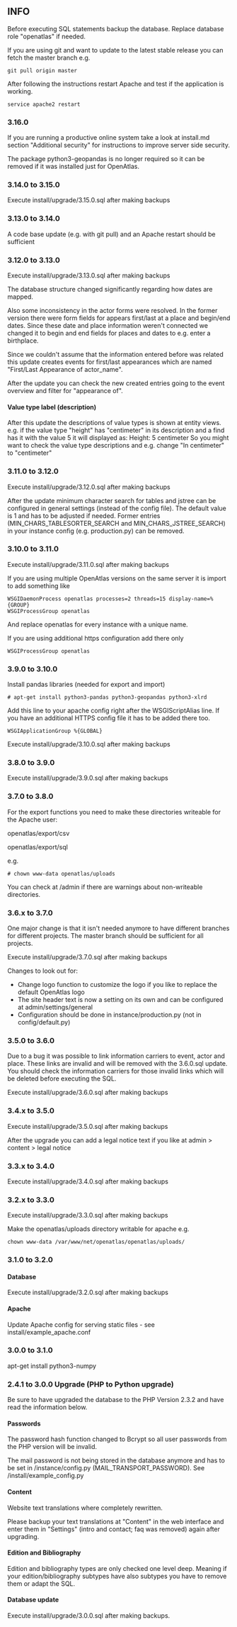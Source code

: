 ## INFO

Before executing SQL statements backup the database. Replace database role "openatlas" if needed.

If you are using git and want to update to the latest stable release you can fetch the master branch e.g.

    git pull origin master

After following the instructions restart Apache and test if the application is working.

    service apache2 restart

### 3.16.0

If you are running a productive online system take a look at install.md section "Additional security" for instructions to improve server side security.

The package python3-geopandas is no longer required so it can be removed if it was installed just for OpenAtlas.

### 3.14.0 to 3.15.0

Execute install/upgrade/3.15.0.sql after making backups

### 3.13.0 to 3.14.0

A code base update (e.g. with git pull) and an Apache restart should be sufficient

### 3.12.0 to 3.13.0

Execute install/upgrade/3.13.0.sql after making backups

The database structure changed significantly regarding how dates are mapped.

Also some inconsistency in the actor forms were resolved. In the former version there were form fields for appears first/last at a place and begin/end dates.
Since these date and place information weren't connected we changed it to begin and end fields for places and dates to e.g. enter a birthplace.

Since we couldn't assume that the information entered before was related this update creates events for first/last appearances which are named "First/Last Appearance of actor_name".

After the update you can check the new created entries going to the event overview and filter for "appearance of".

#### Value type label (description)

After this update the descriptions of value types is shown at entity views.
e.g. if the value type "height" has "centimeter" in its description and a find has it with the value 5 it will displayed as:
Height: 5 centimeter
So you might want to check the value type descriptions and e.g. change "In centimeter" to "centimeter"

### 3.11.0 to 3.12.0

Execute install/upgrade/3.12.0.sql after making backups

After the update minimum character search for tables and jstree can be configured in general settings (instead of the config file). The default value is 1 and has to be adjusted if needed. Former entries (MIN_CHARS_TABLESORTER_SEARCH and MIN_CHARS_JSTREE_SEARCH) in your instance config (e.g. production.py) can be removed.

### 3.10.0 to 3.11.0

Execute install/upgrade/3.11.0.sql after making backups

If you are using multiple OpenAtlas versions on the same server it is import to add something like

    WSGIDaemonProcess openatlas processes=2 threads=15 display-name=%{GROUP}
    WSGIProcessGroup openatlas

And replace openatlas for every instance with a unique name.

If you are using additional https configuration add there only

    WSGIProcessGroup openatlas

### 3.9.0 to 3.10.0

Install pandas libraries (needed for export and import)

    # apt-get install python3-pandas python3-geopandas python3-xlrd

Add this line to your apache config right after the WSGIScriptAlias line.
If you have an additional HTTPS config file it has to be added there too.

    WSGIApplicationGroup %{GLOBAL}

Execute install/upgrade/3.10.0.sql after making backups

### 3.8.0 to 3.9.0

Execute install/upgrade/3.9.0.sql after making backups

### 3.7.0 to 3.8.0

For the export functions you need to make these directories writeable for the Apache user:

openatlas/export/csv

openatlas/export/sql

e.g.

    # chown www-data openatlas/uploads

You can check at /admin if there are warnings about non-writeable directories.

### 3.6.x to 3.7.0

One major change is that it isn't needed anymore to have different branches for different projects.
The master branch should be sufficient for all projects.

Execute install/upgrade/3.7.0.sql after making backups

Changes to look out for:

- Change logo function to customize the logo if you like to replace the default OpenAtlas logo
- The site header text is now a setting on its own and can be configured at admin/settings/general
- Configuration should be done in instance/production.py (not in config/default.py)

### 3.5.0 to 3.6.0

Due to a bug it was possible to link information carriers to event, actor and place. These links are
invalid and will be removed with the 3.6.0.sql update. You should check the information carriers for
those invalid links which will be deleted before executing the SQL.

Execute install/upgrade/3.6.0.sql after making backups

### 3.4.x to 3.5.0

Execute install/upgrade/3.5.0.sql after making backups

After the upgrade you can add a legal notice text if you like at admin > content > legal notice

### 3.3.x to 3.4.0

Execute install/upgrade/3.4.0.sql after making backups

### 3.2.x to 3.3.0

Execute install/upgrade/3.3.0.sql after making backups

Make the openatlas/uploads directory writable for apache e.g.

    chown www-data /var/www/net/openatlas/openatlas/uploads/

### 3.1.0 to 3.2.0

#### Database

Execute install/upgrade/3.2.0.sql after making backups

#### Apache

Update Apache config for serving static files - see install/example_apache.conf

### 3.0.0 to 3.1.0

apt-get install python3-numpy

### 2.4.1 to 3.0.0 Upgrade (PHP to Python upgrade)

Be sure to have upgraded the database to the PHP Version 2.3.2 and have read the information below.

#### Passwords

The password hash function changed to Bcrypt so all user passwords from the PHP version will be
invalid.

The mail password is not being stored in the database anymore and has to be set in
/instance/config.py (MAIL_TRANSPORT_PASSWORD). See /install/example_config.py

#### Content

Website text translations where completely rewritten.

Please backup your text translations at "Content" in the web interface and
enter them in "Settings" (intro and contact; faq was removed) again after upgrading.

#### Edition and Bibliography

Edition and bibliography types are only checked one level deep. Meaning if your
edition/bibliography subtypes have also subtypes you have to remove them or adapt the SQL.

#### Database update

Execute install/upgrade/3.0.0.sql after making backups.

